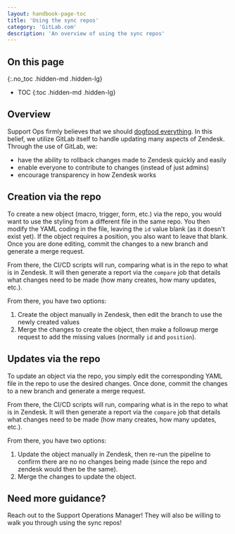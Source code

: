 ```yaml
---
layout: handbook-page-toc
title: 'Using the sync repos'
category: 'GitLab.com'
description: 'An overview of using the sync repos'
---
```


## On this page
{:.no_toc .hidden-md .hidden-lg}

- TOC
{:toc .hidden-md .hidden-lg}

## Overview

Support Ops firmly believes that we should 
[dogfood everything](/handbook/product/product-processes/#dogfood-everything).
In this belief, we utilize GitLab itself to handle updating many aspects of
Zendesk. Through the use of GitLab, we:

* have the ability to rollback changes made to Zendesk quickly and easily
* enable everyone to contribute to changes (instead of just admins)
* encourage transparency in how Zendesk works

## Creation via the repo

To create a new object (macro, trigger, form, etc.) via the repo, you would
want to use the styling from a different file in the same repo. You then modify
the YAML coding in the file, leaving the `id` value blank (as it doesn't exist
yet). If the object requires a position, you also want to leave that blank.
Once you are done editing, commit the changes to a new branch and generate a
merge request.

From there, the CI/CD scripts will run, comparing what is in the repo to what
is in Zendesk. It will then generate a report via the `compare` job that
details what changes need to be made (how many creates, how many updates, etc.).

From there, you have two options:

1. Create the object manually in Zendesk, then edit the branch to use the newly
   created values
1. Merge the changes to create the object, then make a followup merge request
   to add the missing values (normally `id` and `position`).

## Updates via the repo

To update an object via the repo, you simply edit the corresponding YAML file
in the repo to use the desired changes. Once done, commit the changes to a new
branch and generate a merge request.

From there, the CI/CD scripts will run, comparing what is in the repo to what
is in Zendesk. It will then generate a report via the `compare` job that
details what changes need to be made (how many creates, how many updates, etc.).

From there, you have two options:

1. Update the object manually in Zendesk, then re-run the pipeline to confirm
   there are no no changes being made (since the repo and zendesk would then be
   the same).
1. Merge the changes to update the object.

## Need more guidance?

Reach out to the Support Operations Manager! They will also be willing to walk
you through using the sync repos!
